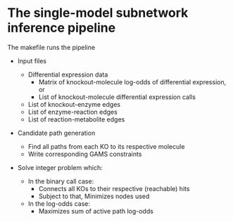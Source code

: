 The single-model subnetwork inference pipeline
=====

The makefile runs the pipeline

* Input files
    * Differential expression data
        * Matrix of knockout-molecule log-odds of differential expression, or
        * List of knockout-molecule differential expression calls
    * List of knockout-enzyme edges
    * List of enzyme-reaction edges
    * List of reaction-metabolite edges
    
* Candidate path generation
    * Find all paths from each KO to its respective molecule
    * Write corresponding GAMS constraints

* Solve integer problem which:
    * In the binary call case:
        * Connects all KOs to their respective (reachable) hits
        * Subject to that, Minimizes nodes used
    * In the log-odds case:
        * Maximizes sum of active path log-odds